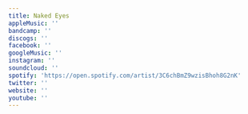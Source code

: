 ```yaml
---
title: Naked Eyes
appleMusic: ''
bandcamp: ''
discogs: ''
facebook: ''
googleMusic: ''
instagram: ''
soundcloud: ''
spotify: 'https://open.spotify.com/artist/3C6chBmZ9wzisBhoh8G2nK'
twitter: ''
website: ''
youtube: ''
---
```

